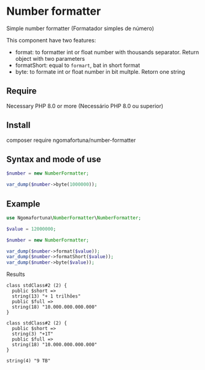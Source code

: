 # Number formatter
Simple number formatter (Formatador simples de número)

This component have two features:
- format: to formatter int or float number with thousands separator. Return object with two parameters
- formatShort: equal to `formart`, bat in short format
- byte: to formate int or float number in bit multple. Retorn one string

## Require
Necessary PHP 8.0 or more (Necessário PHP 8.0 ou superior)

## Install
composer require ngomafortuna/number-formatter

## Syntax and mode of use
```php
$number = new NumberFormatter;

var_dump($number->byte(1000000));
```

## Example
```php
use Ngomafortuna\NumberFormatter\NumberFormatter;

$value = 12000000;

$number = new NumberFormatter;

var_dump($number->format($value));
var_dump($number->formatShort($value));
var_dump($number->byte($value));
```

Results
```shell
class stdClass#2 (2) {
  public $short =>
  string(13) "+ 1 trilhões"
  public $full =>
  string(18) "10.000.000.000.000"
}

class stdClass#2 (2) {
  public $short =>
  string(3) "+1T"
  public $full =>
  string(18) "10.000.000.000.000"
}

string(4) "9 TB"
```
